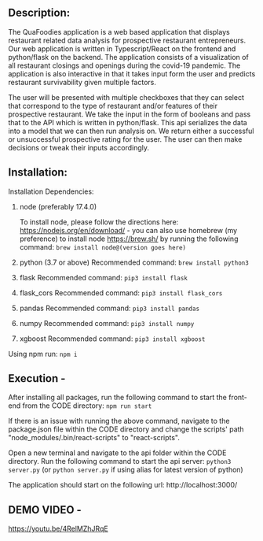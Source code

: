 ## Description:

The QuaFoodies application is a web based application that displays restaurant related data analysis for prospective
restaurant entrepreneurs. Our web application is written in Typescript/React on the frontend and python/flask on the
backend. The application consists of a visualization of all restaurant closings and openings during the covid-19
pandemic. The application is also interactive in that it takes input form the user and predicts restaurant survivability
given multiple factors.

The user will be presented with multiple checkboxes that they can select that correspond to the type of restaurant
and/or features of their prospective restaurant. We take the input in the form of booleans and pass that to the API
which is written in python/flask. This api serializes the data into a model that we can then run analysis on. We return
either a successful or unsuccessful prospective rating for the user. The user can then make decisions or tweak their
inputs accordingly.

## Installation:

Installation Dependencies:

1. node (preferably 17.4.0)

   To install node, please follow the directions here:
   https://nodejs.org/en/download/ - you can also use homebrew (my preference) to install node https://brew.sh/ by running the following
   command:
   `brew install node@(version goes here)`

2. python (3.7 or above)
	Recommended command: `brew install python3`
3. flask
	Recommended command: `pip3 install flask`
4. flask_cors
	Recommended command: `pip3 install flask_cors`
5. pandas
	Recommended command: `pip3 install pandas`
6. numpy
	Recommended command: `pip3 install numpy`
7. xgboost
	Recommended command: `pip3 install xgboost`

Using npm run:
`npm i`


## Execution -

After installing all packages, run the following command to start the front-end from the CODE directory:
`npm run start`

If there is an issue with running the above command, navigate to the package.json file within the CODE directory and change the scripts' path "node_modules/.bin/react-scripts" to "react-scripts".

Open a new terminal and navigate to the api folder within the CODE directory. Run the following command to start the api server:
`python3 server.py` (or `python server.py` if using alias for latest version of python)

The application should start on the following url: http://localhost:3000/

## DEMO VIDEO -
https://youtu.be/4RelMZhJRqE
